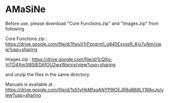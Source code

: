 # AMaSiNe

Before use, please download "Core Functions.zip" and "Images.zip" from following

Core Functions.zip : https://drive.google.com/file/d/1fwuV1rFzogrm1_g845ExyssR_Kjy7uNm/view?usp=sharing

Images.zip : https://drive.google.com/file/d/1cQXu-VjTD4Xm3l8SIEDAfOU2wxWqrsjy/view?usp=sharing

and unzip the files in the same directory.

Manuals is available at : https://drive.google.com/file/d/1s51yHkMfxqANYP9lOEJR8qB88LYWAxJo/view?usp=sharing

